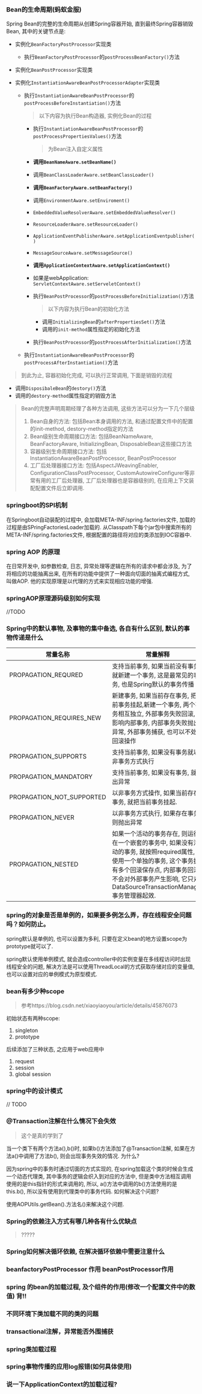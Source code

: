 ### Bean的生命周期(蚂蚁金服)

Spring Bean的完整的生命周期从创建Spring容器开始, 直到最终Spring容器销毁Bean, 其中的关键节点是:

* 实例化`BeanFactoryPostProcessor`实现类

    * 执行`BeanFactoryPostProcessor`的`postProcessBeanFactory()`方法

* 实例化`BeanPostProcessor`实现类

* 实例化`InstantiationAwareBeanPostProcessorAdapter`实现类

    * 执行`InstantiationAwareBeanPostProcessor`的`postProcessBeforeInstantiation()`方法

        > 以下内容为执行Bean构造器, 实例化Bean的过程

        * 执行`InstantiationAwareBeanPostProcessor`的`postProcessPropertiesValues()`方法

            > 为Bean注入自定义属性

        * **调用`BeanNameAware.setBeanName()`**

        * 调用`BeanClassLoaderAware.setBeanClassLoader()`

        * **调用`BeanFactoryAware.setBeanFactory()`**

        * 调用`EnvironmentAware.setEnviroment()`

        * `EmbeddedValueResolverAware.setEmbeddedValueResolver()`

        * `ResourceLoaderAware.setResourceLoader()`

        * `ApplicationEventPublisherAware.setApplicationEventpublisher()`

        * `MessageSourceAware.setMessageSource()`

        * **调用`ApplicationContextAware.setApplicationContext()`**

        * 如果是webApplication: `ServletContextAware.setServeletContext()`

        * 执行`BeanPostProcessor`的`postProcessBeforeInitialization()`方法

            > 以下内容为执行Bean的初始化方法

            * 调用`InitializingBean`的`afterPropertiesSet()`方法
            * 调用<bean>的`init-method`属性指定的初始化方法

        * 执行`BeanPostProcessor`的`postProcessAfterInitialization()`方法

    * 执行`InstantiationAwareBeanPostProcessor`的`postProcessAfterInstantiation()`方法

> 到此为止, 容器初始化完成, 可以执行正常调用, 下面是销毁的流程

* 调用`DisposibaleBean`的`destory()`方法
* 调用<bean>的`destory-method`属性指定的销毁方法

> Bean的完整声明周期经理了各种方法调用, 这些方法可以分为一下几个层级
>
> 1. Bean自身的方法: 包括Bean本身调用的方法, 和通过配置文件中的<bean>配置的init-method, destory-method指定的方法
> 2. Bean级别生命周期接口方法: 包括BeanNameAware, BeanFactoryAware, InitializingBean, DisposableBean这些接口方法
> 3. 容器级别生命周期接口方法: 包括InstantiationAwareBeanPostProcessor, BeanPostProcessor
> 4. 工厂后处理器接口方法: 包括AspectJWeavingEnabler, ConfigurationClassPostProcessor, CustomAutowireConfigurer等非常有用的工厂后处理器, 工厂后处理器也是容器级别的, 在应用上下文装配配置文件后立即调用.

### springboot的SPI机制

在Springboot自动装配的过程中, 会加载META-INF/spring.factories文件, 加载的过程是由SPringFactoriesLoader加载的. 从Classpath下每个jar包中搜索所有的META-INF/spring.factories文件, 根据配置的路径将对应的类添加到IOC容器中.

### spring AOP 的原理

在日常开发中, 如参数检查, 日志, 异常处理等逻辑在所有的请求中都会涉及, 为了将相应的功能抽离出来, 在所有的功能中提供了一种面向切面的抽离式编程方式, 叫做AOP. 他的实现原理是以代理的方式来实现相应功能的增强.

### springAOP原理源码级别如何实现

//TODO

### Spring中的默认事物, 及事物的集中备选, 各自有什么区别, 默认的事物传递是什么

| 常量名称                  | 常量解释                                                     |
| ------------------------- | ------------------------------------------------------------ |
| PROPAGATION_REQURED       | 支持当前事务, 如果当前没有事务, 就新建一个事务, 这是最常见的事务, 也是Spring默认的事务传播 |
| PROPAGATION_REQUIRES_NEW  | 新建事务, 如果当前存在事务, 把当前事务挂起,新建一个事务, 两个事务相互独立, 外部事务失败回滚, 不影响内部事务, 内部事务失败抛出异常, 外部事务捕获, 也可以不处理回滚操作 |
| PROPAGATION_SUPPORTS      | 支持当前事务, 如果没有事务就以非事务方式执行                 |
| PROPAGATION_MANDATORY     | 支持当前事务, 如果没有事务, 就抛出异常                       |
| PROPAGATION_NOT_SUPPORTED | 以非事务方式操作, 如果当前存在事务, 就把当前事务挂起.        |
| PROPAGATION_NEVER         | 以非事务方式执行, 如果存在事务, 则抛出异常                   |
| PROPAGATION_NESTED        | 如果一个活动的事务存在, 则运行在一个嵌套的事务中, 如果没有活动的事务, 就按照required属性, 他使用一个单独的事务, 这个事务拥有多个回滚保存点, 内部事务回滚不会对外部事务产生影响, 它只对DataSourceTransactionManager事务管理器起效. |

### spring的对象是否是单例的，如果要多例怎么弄，存在线程安全问题吗？如何防止。

spring默认是单例的, 也可以设置为多利, 只要在定义bean的地方设置scope为prototype就可以了.

spring默认使用单例模式, 就会造成controller中的实例变量在多线程访问时出现线程安全的问题, 解决方法是可以使用ThreadLocal的方式获取存储对应的变量值, 也可以设置对应的单例模式为原型模式.



### bean有多少种scope

>  参考https://blog.csdn.net/xiaoyiaoyou/article/details/45876073

初始状态有两种scope:

1. singleton
2. prototype

后续添加了三种状态, 之应用于web应用中

1. request
2. session
3. global session

### spring中的设计模式

// TODO

### @Transaction注解在什么情况下会失效

> 这个是真的学到了

当一个类下有两个方法a(),b()时, 如果b()方法添加了@Transaction注解, 如果在方法a()中调用了方法b(), 则会出现事务失效的情况. 为什么?

因为spring中的事务时通过切面的方式实现的, 在spring加载这个类的时候会生成一个动态代理类, 其中事务的逻辑会织入到对应的方法中, 但是类中方法相互调用使用的是this指针的形式来调用的, 所以, a()方法中调用的b()方法使用的是this.b(), 所以没有使用到代理类中的事务代码. 如何解决这个问题?

使用AOPUtils.getBean().方法名()来解决这个问题.

### Spring的依赖注入方式有哪几种各有什么优缺点

> ?????

### Spring如何解决循环依赖, 在解决循环依赖中需要注意什么

### beanfactoryPostProcessor 作用 beanPostProcessor作用

### spring 的bean的加载过程, 及个组件的作用(修改一个配置文件中的数值) 背!!

### 不同环境下类加载不同的类的问题

### transactional注解，异常能否外围捕获

### spring类加载过程

### spring事物传播的应用log报错(如何具体使用)

### 说一下ApplicationContext的加载过程?
